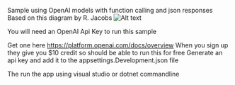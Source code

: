 Sample using OpenAI models with function calling and json responses
Based on this diagram by R. Jacobs
![Alt text](eventClassification.jpg?raw=true "Title")

You will need an OpenAI Api Key to run this sample

Get one here https://platform.openai.com/docs/overview
When you sign up they give you $10 credit so should be able to run this for free
Generate an api key and add it to the appsettings.Development.json file

The run the app using visual studio or dotnet commandline
